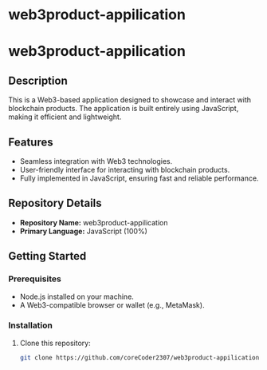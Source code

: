 # web3product-appilication
# web3product-appilication

## Description
This is a Web3-based application designed to showcase and interact with blockchain products. The application is built entirely using JavaScript, making it efficient and lightweight.

## Features
- Seamless integration with Web3 technologies.
- User-friendly interface for interacting with blockchain products.
- Fully implemented in JavaScript, ensuring fast and reliable performance.

## Repository Details
- **Repository Name:** web3product-appilication
- **Primary Language:** JavaScript (100%)

## Getting Started

### Prerequisites
- Node.js installed on your machine.
- A Web3-compatible browser or wallet (e.g., MetaMask).

### Installation
1. Clone this repository:
   ```bash
   git clone https://github.com/coreCoder2307/web3product-appilication.git
